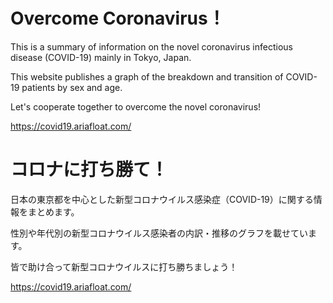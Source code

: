 # Overcome Coronavirus！

This is a summary of information on the novel coronavirus infectious disease (COVID-19) mainly in Tokyo, Japan.

This website publishes a graph of the breakdown and transition of COVID-19 patients by sex and age.

Let's cooperate together to overcome the novel coronavirus!

https://covid19.ariafloat.com/

# コロナに打ち勝て！

日本の東京都を中心とした新型コロナウイルス感染症（COVID-19）に関する情報をまとめます。

性別や年代別の新型コロナウイルス感染者の内訳・推移のグラフを載せています。

皆で助け合って新型コロナウイルスに打ち勝ちましょう！

https://covid19.ariafloat.com/
